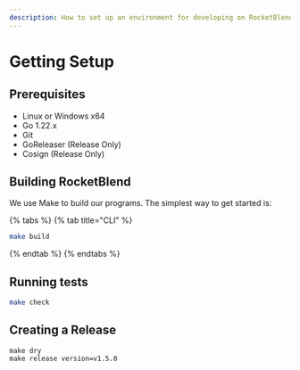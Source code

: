 ```yaml
---
description: How to set up an environment for developing on RocketBlend.
---
```


# Getting Setup

## Prerequisites <a href="#prerequisites" id="prerequisites"></a>

* Linux or Windows x64
* Go 1.22.x
* Git
* GoReleaser (Release Only)
* Cosign (Release Only)

## Building RocketBlend <a href="#building-helm" id="building-helm"></a>

We use Make to build our programs. The simplest way to get started is:

{% tabs %}
{% tab title="CLI" %}
```bash
make build
```
{% endtab %}
{% endtabs %}

## Running tests <a href="#running-tests" id="running-tests"></a>

```bash
make check
```

## Creating a Release

```
make dry
make release version=v1.5.0
```
